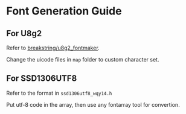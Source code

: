 # Font Generation Guide

## For U8g2

Refer to [breakstring/u8g2_fontmaker](https://github.com/breakstring/u8g2_fontmaker).

Change the uicode files in `map` folder to custom character set.

## For SSD1306UTF8

Refer to the format in `ssd1306utf8_wqy14.h`

Put utf-8 code in the array, then use any fontarray tool for convertion.